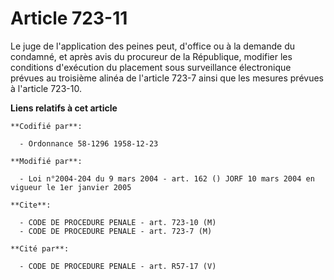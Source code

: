# Article 723-11

Le juge de l'application des peines peut, d'office ou à la demande du condamné, et après avis du procureur de la République,
modifier les conditions d'exécution du placement sous surveillance électronique prévues au troisième alinéa de l'article
723-7 ainsi que les mesures prévues à l'article 723-10.

**Liens relatifs à cet article**

	**Codifié par**:

	  - Ordonnance 58-1296 1958-12-23

	**Modifié par**:

	  - Loi n°2004-204 du 9 mars 2004 - art. 162 () JORF 10 mars 2004 en vigueur le 1er janvier 2005

	**Cite**:

	  - CODE DE PROCEDURE PENALE - art. 723-10 (M)
	  - CODE DE PROCEDURE PENALE - art. 723-7 (M)

	**Cité par**:

	  - CODE DE PROCEDURE PENALE - art. R57-17 (V)
